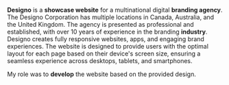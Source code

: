 **Designo** is a **showcase website** for a multinational digital **branding agency**.
The Designo Corporation has multiple locations in Canada, Australia, and the United Kingdom. The agency is presented as professional and established, with over 10 years of experience in the branding **industry**.
Designo creates fully responsive websites, apps, and engaging brand experiences.
The website is designed to provide users with the optimal layout for each page based on their device's screen size, ensuring a seamless experience across desktops, tablets, and smartphones.

My role was to **develop** the website based on the provided design.